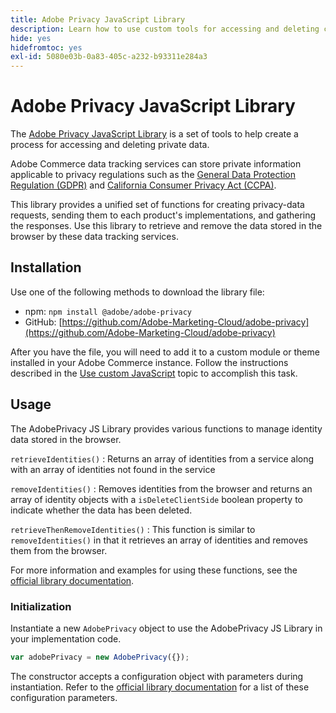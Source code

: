 ```yaml
---
title: Adobe Privacy JavaScript Library
description: Learn how to use custom tools for accessing and deleting customer personal information collected by Adobe Commerce.
hide: yes
hidefromtoc: yes
exl-id: 5080e03b-0a83-405c-a232-b93311e284a3
---
```

# Adobe Privacy JavaScript Library

<!-- TODO: Remove hide metadata when the library has been integrated with Commerce. -->

The [Adobe Privacy JavaScript Library](https://experienceleague.adobe.com/docs/experience-platform/privacy/js-library.html) is a set of tools to help create a process for accessing and deleting private data.

Adobe Commerce data tracking services can store private information applicable to privacy regulations such as the [General Data Protection Regulation (GDPR)](gdpr.md) and [California Consumer Privacy Act (CCPA)](ccpa.md).

This library provides a unified set of functions for creating privacy-data requests, sending them to each product's implementations, and gathering the responses. Use this library to retrieve and remove the data stored in the browser by these data tracking services.

## Installation

Use one of the following methods to download the library file:

-  npm: `npm install @adobe/adobe-privacy`
-  GitHub: [https://github.com/Adobe-Marketing-Cloud/adobe-privacy](https://github.com/Adobe-Marketing-Cloud/adobe-privacy)

After you have the file, you will need to add it to a custom module or theme installed in your Adobe Commerce instance. Follow the instructions described in the [Use custom JavaScript](https://developer.adobe.com/commerce/frontend-core/javascript/custom/) topic to accomplish this task.

## Usage

The AdobePrivacy JS Library provides various functions to manage identity data stored in the browser.

`retrieveIdentities()`
: Returns an array of identities from a service along with an array of identities not found in the service

`removeIdentities()`
: Removes identities from the browser and returns an array of identity objects with a `isDeleteClientSide` boolean property to indicate whether the data has been deleted.

`retrieveThenRemoveIdentities()`
: This function is similar to `removeIdentities()` in that it retrieves an array of identities and removes them from the browser.

For more information and examples for using these functions, see the [official library documentation](https://experienceleague.adobe.com/docs/experience-platform/privacy/js-library.html).

### Initialization

Instantiate a new `AdobePrivacy` object to use the AdobePrivacy JS Library in your implementation code.

```js
var adobePrivacy = new AdobePrivacy({});
```

The constructor accepts a configuration object with parameters during instantiation.
Refer to the [official library documentation](https://experienceleague.adobe.com/docs/experience-platform/privacy/js-library.html) for a list of these configuration parameters.
